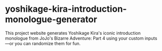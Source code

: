 # yoshikage-kira-introduction-monologue-generator
This project website generates Yoshikage Kira's iconic introduction monologue from JoJo's Bizarre Adventure: Part 4 using your custom inputs—or you can randomize them for fun. <br>
